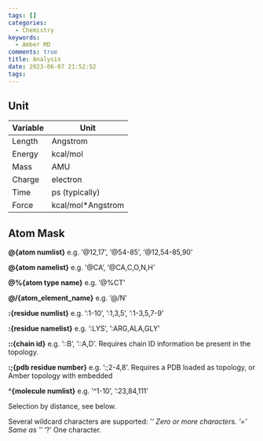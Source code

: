 ```yaml
---
tags: []
categories:
  - Chemistry
keywords:
  - Amber MD
comments: true
title: Analysis
date: 2023-06-07 21:52:52
tags:
---
```



## Unit


|Variable | Unit |
|----|----|
|Length| Angstrom|
|Energy| kcal/mol|
|Mass |AMU|
|Charge |electron|
|Time| ps (typically)|
|Force| kcal/mol*Angstrom|


## Atom Mask

**@{atom numlist}** 
e.g. ’@12,17’, ’@54-85’, ’@12,54-85,90’

**@{atom namelist}** 
e.g. ’@CA’, ’@CA,C,O,N,H’

**@%{atom type name}** 
e.g. ’@%CT’

**@/{atom_element_name}** 
e.g. ’@/N’

**:{residue numlist}** 
e.g. ’:1-10’, ’:1,3,5’, ’:1-3,5,7-9’

**:{residue namelist}** 
e.g. ’:LYS’, ’:ARG,ALA,GLY’

**::{chain id}** 
e.g. ’::B’, ’::A,D’. Requires chain ID information be present in the topology.

**:;{pdb residue number}** e.g. ’:;2-4,8’. Requires a PDB loaded as topology, or Amber topology with embedded


**^{molecule numlist}** e.g. ’^1-10’, ’:23,84,111’

<mask><distance operator><distance> Selection by distance, see below.

Several wildcard characters are supported:
’*’ Zero or more characters.
’=’ Same as ’*’
’?’ One character.
